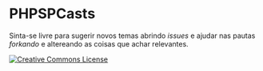 # PHPSPCasts

Sinta-se livre para sugerir novos temas abrindo *issues* e ajudar nas pautas
*forkando* e altereando as coisas que achar relevantes.

<a rel="license" href="http://creativecommons.org/licenses/by-nc-sa/3.0/deed.en_US">
	<img alt="Creative Commons License" style="border-width:0" src="http://i.creativecommons.org/l/by-nc-sa/3.0/88x31.png" />
</a>